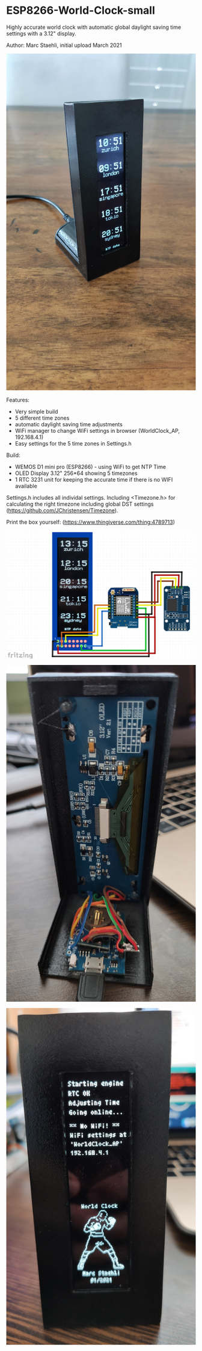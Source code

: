 # ESP8266-World-Clock-small
Highly accurate world clock with automatic global daylight saving time settings with a 3.12" display.

Author: Marc Staehli, initial upload March 2021

[![ESP8266-World-Clock](https://github.com/3KUdelta/ESP8266-World-Clock-small/blob/main/pics/IMG_20210310_105127.jpg)](https://github.com/3KUdelta/ESP8266-World-Clock-small)

Features:
- Very simple build
- 5 different time zones
- automatic daylight saving time adjustments
- WiFi manager to change WiFi settings in browser (WorldClock_AP, 192.168.4.1)
- Easy settings for the 5 time zones in Settings.h

Build:
- WEMOS D1 mini pro (ESP8266) - using WiFi to get NTP Time
- OLED Display 3.12" 256*64 showing 5 timezones
- 1 RTC 3231 unit for keeping the accurate time if there is no WIFI available

Settings.h includes all individal settings. 
Including <Timezone.h> for calculating the right timezone including global DST settings (https://github.com/JChristensen/Timezone).

Print the box yourself: (https://www.thingiverse.com/thing:4789713)

[![ESP8266-World-Clock](https://github.com/3KUdelta/ESP8266-World-Clock-small/blob/main/pics/ESP8266_WorldClock_onedisplay.png)](https://github.com/3KUdelta/ESP8266-World-Clock-small)

[![ESP8266-World-Clock](https://github.com/3KUdelta/ESP8266-World-Clock-small/blob/main/pics/IMG_20210310_103432.jpg)](https://github.com/3KUdelta/ESP8266-World-Clock-small)

[![ESP8266-World-Clock](https://github.com/3KUdelta/ESP8266-World-Clock-small/blob/main/pics/IMG_20210310_103007.jpg)](https://github.com/3KUdelta/ESP8266-World-Clock-small)

